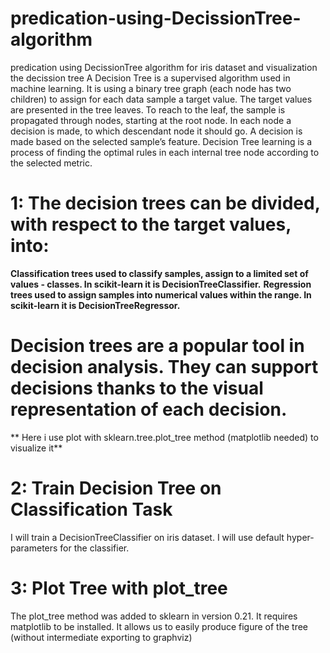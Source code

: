 # predication-using-DecissionTree-algorithm
predication using DecissionTree algorithm for iris dataset and visualization the decission tree
A Decision Tree is a supervised algorithm used in machine learning. It is using a binary tree graph (each node has two children) to assign for each data sample a target value. The target values are presented in the tree leaves. To reach to the leaf, the sample is propagated through nodes, starting at the root node. In each node a decision is made, to which descendant node it should go. A decision is made based on the selected sample’s feature. Decision Tree learning is a process of finding the optimal rules in each internal tree node according to the selected metric.

# 1: The decision trees can be divided, with respect to the target values, into:
**Classification trees used to classify samples, assign to a limited set of values - classes. In scikit-learn it is DecisionTreeClassifier.**
**Regression trees used to assign samples into numerical values within the range. In scikit-learn it is DecisionTreeRegressor.**

# Decision trees are a popular tool in decision analysis. They can support decisions thanks to the visual representation of each decision.

** Here i use plot with sklearn.tree.plot_tree method (matplotlib needed) to visualize it**

# 2: Train Decision Tree on Classification Task
I will train a DecisionTreeClassifier on iris dataset. I will use default hyper-parameters for the classifier.

# 3: Plot Tree with plot_tree
The plot_tree method was added to sklearn in version 0.21. It requires matplotlib to be installed. It allows us to easily produce figure of the tree (without intermediate exporting to graphviz) 
